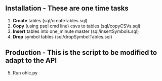 
## Installation - These are one time tasks

1) **Create** tables (sql/createTables.sql)
2) **Copy** (using psql cmd line) csvs to tables (sql/copyCSVs.sql)
3) **Insert** tables into one_minute master (sql/insertSymbols.sql)
4) **Drop** symbol tables (sql/dropSymbolTables.sql)


## Production - This is the script to be modified to adapt to the API
5) Run ohlc.py